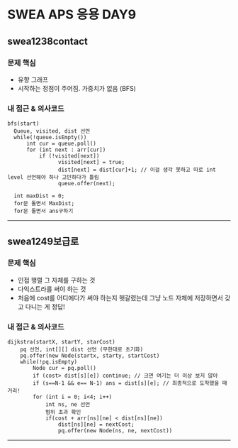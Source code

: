 # SWEA APS 응용 DAY9

## swea1238contact

### 문제 핵심
- 유향 그래프
- 시작하는 정점이 주어짐. 가중치가 없음 (BFS)

### 내 접근 & 의사코드

```
bfs(start)
  Queue, visited, dist 선언
  while(!queue.isEmpty())
      int cur = queue.poll()
      for (int next : arr[cur])
          if (!visited[next])
                visited[next] = true;
                dist[next] = dist[cur]+1; // 이걸 생각 못하고 따로 int level 선언해야 하나 고민하다가 틀림
                queue.offer(next);

  int maxDist = 0;
  for문 돌면서 MaxDist;
  for문 돌면서 ans구하기

```

---------------------------------------------


## swea1249보급로

### 문제 핵심
- 인접 행렬 그 자체를 구하는 것
- 다익스트라를 써야 하는 것
- 처음에 cost를 어디에다가 써야 하는지 헷갈렸는데 그냥 노드 자체에 저장하면서 갖고 다니는 게 정답!

### 내 접근 & 의사코드

```
dijkstra(startX, startY, starCost)
    pq 선언, int[][] dist 선언 (무한대로 초기화)
    pq.offer(new Node(startx, starty, startCost)
    while(!pq.isEmpty)
        Node cur = pq.poll()
        if (cost> dist[s][e]) continue; // 크면 여기는 더 이상 보지 않아
        if (s==N-1 && e== N-1) ans = dist[s][e]; // 최종적으로 도착했을 때 거리!
        for (int i = 0; i<4; i++)
            int ns, ne 선언
            범위 초과 확인
            if(cost + arr[ns][ne] < dist[ns][ne])
                dist[ns][ne] = nextCost;
                pq.offer(new Node(ns, ne, nextCost))

```

---------------------------------------------

